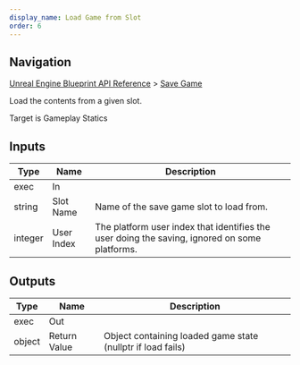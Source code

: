 ```yaml
---
display_name: Load Game from Slot
order: 6
---
```

## Navigation

[Unreal Engine Blueprint API Reference](https://dev.epicgames.com/documentation/en-us/unreal-engine/BlueprintAPI) > [Save Game](https://dev.epicgames.com/documentation/en-us/unreal-engine/BlueprintAPI/SaveGame)

Load the contents from a given slot.

Target is Gameplay Statics

## Inputs

| Type | Name | Description |
| --- | --- | --- |
| exec | In |  |
| string | Slot Name | Name of the save game slot to load from. |
| integer | User Index | The platform user index that identifies the user doing the saving, ignored on some platforms. |

## Outputs

| Type | Name | Description |
| --- | --- | --- |
| exec | Out |  |
| object | Return Value | Object containing loaded game state (nullptr if load fails) |
